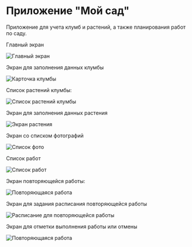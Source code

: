 
Приложение "Мой сад"
======================

Приложение для учета клумб и растений, а также планирования работ по саду.

Главный экран

![Главный экран](https://user-images.githubusercontent.com/91030616/143500290-a22bc17f-6909-4df5-9773-f415a943134c.jpg)


Экран для заполнения данных клумбы

![Карточка клумбы](https://user-images.githubusercontent.com/91030616/143548555-99e0a7b0-ac78-4ad7-a5eb-fe58e14a546c.jpg)


Список растений клумбы:

![Список растений клумбы](https://user-images.githubusercontent.com/91030616/143548606-236f3bf3-75ea-4394-916f-4ee971acf36e.jpg)


Экран для заполнения данных растения

![Экран растения](https://user-images.githubusercontent.com/91030616/143548636-4a0b096b-d373-427e-ba5c-c121f7ff2096.jpg)


Экран со списком фотографий

![Список фото](https://user-images.githubusercontent.com/91030616/143500501-5d9562fc-5386-4883-b7fb-e12a14a203de.jpg)


Список работ

![Список работ](https://user-images.githubusercontent.com/91030616/143500512-de1d869b-4ed6-46c4-8e11-f830d43dd349.jpg)


Экран повторяющейся работы:

![Повторяющаяся работа](https://user-images.githubusercontent.com/91030616/143500586-795d449b-fab7-4a59-b516-4bf9a932861f.jpg)


Экран для задания расписания повторяющейся работы

![Расписание для повторяющейся работы](https://user-images.githubusercontent.com/91030616/143548764-44c40215-1f0c-4bda-9450-21d0bc40fad8.jpg)


Экран для отметки выполнения работы или отмены

![Повторяющаяся работа](https://user-images.githubusercontent.com/91030616/143548813-66628e0c-aac4-4f15-a423-10d0a8414e41.jpg)




